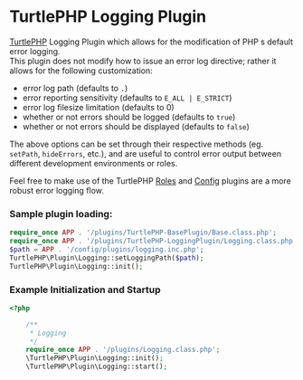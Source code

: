 TurtlePHP Logging Plugin
===

[TurtlePHP](https://github.com/onassar/TurtlePHP) Logging Plugin which allows
for the modification of PHP&nbsp;s default error logging.  
This plugin does not modify how to issue an error log directive; rather it
allows for the following customization:

 - error log path (defaults to `.`)
 - error reporting sensitivity (defaults to `E_ALL | E_STRICT`)
 - error log filesize limitation (defaults to 0)
 - whether or not errors should be logged (defaults to `true`)
 - whether or not errors should be displayed (defaults to `false`)

The above options can be set through their respective methods (eg. `setPath`,
`hideErrors`, etc.), and are useful to control error output between different
development environments or roles.

Feel free to make use of the TurtlePHP
[Roles](https://github.com/onassar/TurtlePHP-RolesPlugin) and
[Config](https://github.com/onassar/TurtlePHP-ConfigPlugin) plugins are a more
robust error logging flow.

### Sample plugin loading:
``` php
require_once APP . '/plugins/TurtlePHP-BasePlugin/Base.class.php';
require_once APP . '/plugins/TurtlePHP-LoggingPlugin/Logging.class.php';
$path = APP . '/config/plugins/logging.inc.php';
TurtlePHP\Plugin\Logging::setLoggingPath($path);
TurtlePHP\Plugin\Logging::init();
```

### Example Initialization and Startup
``` php
<?php

    /**
     * Logging
     */
    require_once APP . '/plugins/Logging.class.php';
    \TurtlePHP\Plugin\Logging::init();
    \TurtlePHP\Plugin\Logging::start();

```
